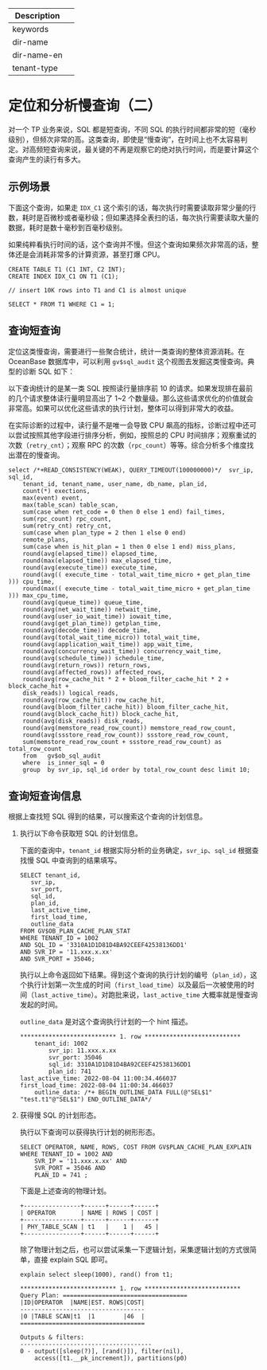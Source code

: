 | Description   |                 |
|---------------|-----------------|
| keywords      |                 |
| dir-name      |                 |
| dir-name-en   |                 |
| tenant-type   |                 |

# 定位和分析慢查询（二）

对一个 TP 业务来说，SQL 都是短查询，不同 SQL 的执行时间都非常的短（毫秒级别），但频次非常的高。这类查询，即使是“慢查询”，在时间上也不太容易判定。对高频短查询来说，最关键的不再是观察它的绝对执行时间，而是要计算这个查询产生的读行有多大。

## 示例场景

下面这个查询，如果走 `IDX_C1` 这个索引的话，每次执行时需要读取非常少量的行数，耗时是百微秒或者毫秒级；但如果选择全表扫的话，每次执行需要读取大量的数据，耗时是数十毫秒到百毫秒级别。

如果纯粹看执行时间的话，这个查询并不慢。但这个查询如果频次非常高的话，整体还是会消耗非常多的计算资源，甚至打爆 CPU。

```
CREATE TABLE T1 (C1 INT, C2 INT);
CREATE INDEX IDX_C1 ON T1 (C1);

// insert 10K rows into T1 and C1 is almost unique

SELECT * FROM T1 WHERE C1 = 1;
```

## 查询短查询

定位这类慢查询，需要进行一些聚合统计，统计一类查询的整体资源消耗。在 OceanBase 数据库中，可以利用 `gv$sql_audit` 这个视图去发掘这类慢查询。典型的诊断 SQL 如下：

以下查询统计的是某一类 SQL 按照读行量排序前 10 的请求。如果发现排在最前的几个请求整体读行量明显高出了 1~2 个数量级。那么这些请求优化的价值就会非常高。如果可以优化这些请求的执行计划，整体可以得到非常大的收益。

在实际诊断的过程中，读行量不是唯一会导致 CPU 飙高的指标，诊断过程中还可以尝试按照其他字段进行排序分析，例如，按照总的 CPU 时间排序；观察重试的次数（`retry_cnt`）；观察 RPC 的次数（`rpc_count`）等等。综合分析多个维度找出潜在的慢查询。

```
select /*+READ_CONSISTENCY(WEAK), QUERY_TIMEOUT(100000000)*/  svr_ip, sql_id,
    tenant_id, tenant_name, user_name, db_name, plan_id,
    count(*) exections,
    max(event) event,
    max(table_scan) table_scan,
    sum(case when ret_code = 0 then 0 else 1 end) fail_times,
    sum(rpc_count) rpc_count,
    sum(retry_cnt) retry_cnt,
    sum(case when plan_type = 2 then 1 else 0 end)
    remote_plans,
    sum(case when is_hit_plan = 1 then 0 else 1 end) miss_plans,
    round(avg(elapsed_time)) elapsed_time,
    round(max(elapsed_time)) max_elapsed_time,
    round(avg(execute_time)) execute_time,
    round(avg(( execute_time - total_wait_time_micro + get_plan_time ))) cpu_time,
    round(max(( execute_time - total_wait_time_micro + get_plan_time ))) max_cpu_time,
    round(avg(queue_time)) queue_time,
    round(avg(net_wait_time)) netwait_time,
    round(avg(user_io_wait_time)) iowait_time,
    round(avg(get_plan_time)) getplan_time,
    round(avg(decode_time)) decode_time,
    round(avg(total_wait_time_micro)) total_wait_time,
    round(avg(application_wait_time)) app_wait_time,
    round(avg(concurrency_wait_time)) concurrency_wait_time,
    round(avg(schedule_time)) schedule_time,
    round(avg(return_rows)) return_rows,
    round(avg(affected_rows)) affected_rows,
    round(avg(row_cache_hit * 2 + bloom_filter_cache_hit * 2 + block_cache_hit +
    disk_reads)) logical_reads,
    round(avg(row_cache_hit)) row_cache_hit,
    round(avg(bloom_filter_cache_hit)) bloom_filter_cache_hit,
    round(avg(block_cache_hit)) block_cache_hit,
    round(avg(disk_reads)) disk_reads,
    round(avg(memstore_read_row_count)) memstore_read_row_count,
    round(avg(ssstore_read_row_count)) ssstore_read_row_count,
    sum(memstore_read_row_count + ssstore_read_row_count) as total_row_count
    from   gv$ob_sql_audit
    where  is_inner_sql = 0
    group  by svr_ip, sql_id order by total_row_count desc limit 10;
```

## 查询短查询信息

根据上查找短 SQL 得到的结果，可以搜索这个查询的计划信息。

1. 执行以下命令获取短 SQL 的计划信息。

    下面的查询中，`tenant_id` 根据实际分析的业务确定，`svr_ip`、`sql_id` 根据查找慢 SQL 中查询到的结果填写。

    ```
    SELECT tenant_id,
       svr_ip,
       svr_port,
       sql_id,
       plan_id,
       last_active_time,
       first_load_time,
       outline_data
    FROM GV$OB_PLAN_CACHE_PLAN_STAT
    WHERE TENANT_ID = 1002
    AND SQL_ID = '3310A1D1D81D4BA92CEEF42538136DD1'
    AND SVR_IP = '11.xxx.x.xx'
    AND SVR_PORT = 35046;
    ```

    执行以上命令返回如下结果。得到这个查询的执行计划的编号（`plan_id`），这个执行计划第一次生成的时间（`first_load_time`）以及最后一次被使用的时间（`last_active_time`）。对跑批来说，`last_active_time` 大概率就是慢查询发起的时间。

    `outline_data` 是对这个查询执行计划的一个 hint 描述。

    ```
    *************************** 1. row ***************************
        tenant_id: 1002
            svr_ip: 11.xxx.x.xx
            svr_port: 35046
            sql_id: 3310A1D1D81D4BA92CEEF42538136DD1
            plan_id: 741
    last_active_time: 2022-08-04 11:00:34.466037
    first_load_time: 2022-08-04 11:00:34.466037
        outline_data: /*+ BEGIN_OUTLINE_DATA FULL(@"SEL$1" "test.t1"@"SEL$1") END_OUTLINE_DATA*/
    ```

2. 获得慢 SQL 的计划形态。

    执行以下查询可以获得执行计划的树形形态。

    ```
    SELECT OPERATOR, NAME, ROWS, COST FROM GV$PLAN_CACHE_PLAN_EXPLAIN
    WHERE TENANT_ID = 1002 AND
        SVR_IP = '11.xxx.x.xx' AND
        SVR_PORT = 35046 AND
        PLAN_ID = 741 ;
    ```

    下面是上述查询的物理计划。

    ```
    +----------------+------+------+------+
    | OPERATOR       | NAME | ROWS | COST |
    +----------------+------+------+------+
    | PHY_TABLE_SCAN | t1   |    1 |   45 |
    +----------------+------+------+------+
    ```

    除了物理计划之后，也可以尝试采集一下逻辑计划，采集逻辑计划的方式很简单，直接 explain SQL 即可。

    ```
    explain select sleep(1000), rand() from t1;

    *************************** 1. row ***************************
    Query Plan: ===================================
    |ID|OPERATOR  |NAME|EST. ROWS|COST|
    -----------------------------------
    |0 |TABLE SCAN|t1  |1        |46  |
    ===================================

    Outputs & filters:
    -------------------------------------
    0 - output([sleep(?)], [rand()]), filter(nil),
        access([t1.__pk_increment]), partitions(p0)
    ```
